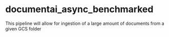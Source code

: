 # documentai_async_benchmarked
This pipeline will allow for ingestion of a large amount of documents from a given GCS folder
